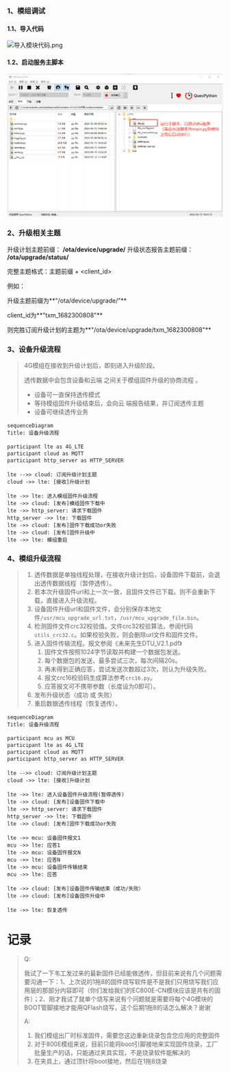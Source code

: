 ### 1、模组调试

#### 1.1、导入代码

![导入模块代码.png](./images./导入模块代码.png)

#### 1.2、启动服务主脚本

![运行主脚本.png](./images/运行主脚本.png)

### 2、升级相关主题

升级计划主题前缀： **/ota/device/upgrade/**
升级状态报告主题前缀： **/ota/upgrade/status/**

完整主题格式：主题前缀 + <client_id>

例如：

升级主题前缀为**"/ota/device/upgrade/"**

client_id为**"txm_1682300808"**

则完胜订阅升级计划的主题为**"/ota/device/upgrade/txm_1682300808"**



### 3、设备升级流程

> 4G模组在接收到升级计划后，即刻进入升级阶段。
>
>  透传数据中会包含设备和云端 之间关于模组固件升级的协商流程 。
>
> - 设备可一直保持透传模式
> - 等待模组固件升级结束后，会向云 端报告结果，并订阅透传主题
> - 设备可继续透传业务  

```mermaid
sequenceDiagram
Title: 设备升级流程

participant lte as 4G_LTE
participant cloud as MQTT
participant http_server as HTTP_SERVER

lte -->> cloud: 订阅升级计划主题
cloud ->> lte: [接收]升级计划

lte ->> lte: 进入模组固件升级流程
lte ->> cloud: [发布]模组固件下载中
lte ->> http_server: 请求下载固件
http_server ->> lte: 下载固件
lte ->> cloud: [发布]固件下载成功or失败
lte ->> cloud: [发布]固件升级中
lte ->> lte: 模组重启
```

### 4、模组升级流程

> 1. 透传数据是单独线程处理，在接收升级计划后，设备固件下载前，会退出透传数据线程（暂停透传）。
> 2. 若本次升级固件url和上一次一致，且固件文件已下载。则不会重新下载，直接进入升级流程。
> 3. 设备固件升级url和固件文件，会分别保存本地文件`/usr/mcu_upgrade_url.txt`，`/usr/mcu_upgrade_file.bin`。
> 4. 检测固件文件crc32校验值。文件crc32校验算法，参阅代码`utils_crc32.c`。如果校验失败，则会删除url文件和固件文件。
> 5. 进入固件传输流程。报文参阅《未来先生DTU_V2.1.pdf》
>    1. 固件文件按照1024字节读取并构建一个数据包发送。
>    2. 每个数据包的发送，最多尝试三次，每次间隔20s。
>    3. 再未得到正确应答，尝试发送次数超过3次，则认为升级失败。
>    4. 报文crc16校验码生成算法参考`crc16.py`。
>    5. 应答报文可不携带参数（长度设为0即可）。
> 6. 发布升级状态（成功 或 失败）
> 7. 重启数据透传线程（恢复透传）。

```mermaid
sequenceDiagram
Title: 设备升级流程

participant mcu as MCU
participant lte as 4G_LTE
participant cloud as MQTT
participant http_server as HTTP_SERVER

lte -->> cloud: 订阅升级计划主题
cloud ->> lte: [接收]升级计划

lte ->> lte: 进入设备固件升级流程(暂停透传)
lte ->> cloud: [发布]设备固件下载中
lte ->> http_server: 请求下载固件
http_server ->> lte: 下载固件
lte ->> cloud: [发布]固件下载成功or失败

lte ->> mcu: 设备固件报文1
mcu ->> lte: 应答1
lte ->> mcu: 设备固件报文N
mcu ->> lte: 应答N
lte ->> mcu: 设备固件传输结束
mcu ->> lte: 应答

lte ->> cloud: [发布]设备固件传输结束（成功/失败）
lte ->> cloud: [发布]设备固件升级中

lte ->> lte: 恢复透传
```



# 记录

> Q: 
>
> 我试了一下韦工发过来的最新固件已经能做透传，但目前来说有几个问题需要沟通一下：1、上次说的1拖8的固件烧写软件是不是我们只用烧写我们应用层的那部分内容即可（你们发给我们的EC800E-CN模块应该是共有的固件）；2、刚才我试了就单个烧写来说有个问题就是需要将每个4G模块的BOOT管脚接地才能用QFlash烧写，这个后期1拖8的话怎么解决？谢谢
>
> 
>
> A:
>
> 1. 我们模组出厂时标准固件，需要您这边重新烧录包含您应用的完整固件
> 2. 对于800E模组来说，目前只能将boot引脚接地来实现固件烧录，工厂批量生产的话，只能通过夹具实现，不是烧录软件能解决的
> 3. 在夹具上，通过顶针将boot接地，然后在1拖8烧录



